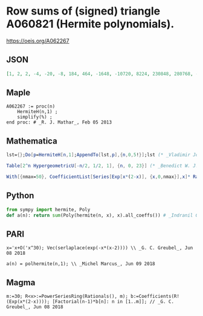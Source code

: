# Row sums of \(signed\) triangle A060821 \(Hermite polynomials\)\.
https://oeis.org/A062267
## JSON
```JSON
[1, 2, 2, -4, -20, -8, 184, 464, -1648, -10720, 8224, 230848, 280768, -4978816, -17257600, 104891648, 727511296, -1901510144, -28538404352, 11377556480, 1107214478336, 1759326697472, -42984354695168, -163379084079104]
```
## Maple
```Maple
A062267 := proc(n)
    HermiteH(n,1) ;
    simplify(%) ;
end proc: # _R. J. Mathar_, Feb 05 2013
```
## Mathematica
```Mathematica
lst={};Do[p=HermiteH[n,1];AppendTo[lst,p],{n,0,5!}];lst (* _Vladimir Joseph Stephan Orlovsky_, Jun 15 2009 *)
```
```Mathematica
Table[2^n HypergeometricU[-n/2, 1/2, 1], {n, 0, 23}] (* _Benedict W. J. Irwin_, Oct 17 2017 *)
```
```Mathematica
With[{nmax=50}, CoefficientList[Series[Exp[x*(2-x)], {x,0,nmax}],x]* Range[0, nmax]!] (* _G. C. Greubel_, Jun 08 2018 *)
```
## Python
```Python
from sympy import hermite, Poly
def a(n): return sum(Poly(hermite(n, x), x).all_coeffs()) # _Indranil Ghosh_, May 26 2017
```
## PARI
```PARI
x='x+O('x^30); Vec(serlaplace(exp(-x*(x-2)))) \\ _G. C. Greubel_, Jun 08 2018
```
```PARI
a(n) = polhermite(n,1); \\ _Michel Marcus_, Jun 09 2018
```
## Magma
```Magma
m:=30; R<x>:=PowerSeriesRing(Rationals(), m); b:=Coefficients(R!(Exp(x*(2-x)))); [Factorial(n-1)*b[n]: n in [1..m]]; // _G. C. Greubel_, Jun 08 2018
```
